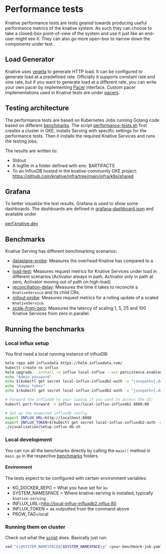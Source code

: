 # Performance tests

Knative performance tests are tests geared towards producing useful performance
metrics of the knative system. As such they can choose to take a closed-box
point-of-view of the system and use it just like an end-user might see it. They
can also go more open-box to narrow down the components under test.

## Load Generator

Knative uses [vegeta](https://github.com/tsenart/vegeta/) to generate HTTP load.
It can be configured to generate load at a predefined rate. Officially it
supports constant rate and sine rate, but if you want to generate load at a
different rate, you can write your own pacer by implementing
[Pacer](https://github.com/tsenart/vegeta/blob/e04d9c0df8177e8633bff4afe7b39c2f3a9e7dea/lib/pacer.go#L10)
interface. Custom pacer implementations used in Knative tests are under
[pacers](https://github.com/knative/pkg/tree/main/test/vegeta/pacers).


## Testing architecture

The performance tests are based on Kubernetes Jobs running Golang code based on different [benchmarks](#benchmarks).
The script [performance-tests.sh](./performance-tests.sh) first creates a cluster in GKE, installs Serving with specific settings
for the performance tests. Then it installs the required Knative Services and runs the testing jobs.

The results are written to:
* Stdout
* A logfile in a folder defined with env: $ARTIFACTS
* To an InfluxDB hosted in the knative-community GKE project: https://github.com/knative/infra/tree/main/infra/k8s/shared


## Grafana

To better visualize the test results, Grafana is used to show some dashboards.
The dashboards are defined in [grafana-dashboard.json](./influx/grafana-dashboard.json) and available under

[perf.knative.dev](https://perf.knative.dev/d/igHJ5-gIk/knative-serving-performance-tests?orgId=1)


## Benchmarks

Knative Serving has different benchmarking scenarios:

* [dataplane-probe](./benchmarks/dataplane-probe): Measures the overhead Knative has compared to a `Deployment`
* [load-test](./benchmarks/load-test): Measures request metrics for Knative Services under load in different scenarios (Activator always in path, Activator only in path at zero, Activator moving out of path on high-load) 
* [reconciliation-delay](./benchmarks/reconciliation-delay): Measures the time it takes to reconcile a `KnativeService` and its child CRs.
* [rollout-probe](./benchmarks/rollout-probe): Measures request metrics for a rolling update of a scaled `KnativeService`.
* [scale-from-zero](./benchmarks/scale-from-zero): Measures the latency of scaling 1, 5, 25 and 100 Knative Services from zero in parallel.


## Running the benchmarks

### Local influx setup

You first need a local running instance of influxDB:

```bash
helm repo add influxdata https://helm.influxdata.com/
kubectl create ns influx
helm upgrade --install -n influx local-influx --set persistence.enabled=true,persistence.size=50Gi influxdata/influxdb2
echo "Admin password"
echo $(kubectl get secret local-influx-influxdb2-auth -o "jsonpath={.data['admin-password']}" --namespace influx | base64 --decode)
echo "Admin token"
echo $(kubectl get secret local-influx-influxdb2-auth -o "jsonpath={.data['admin-token']}" --namespace influx | base64 --decode)

# Forward the influxDB to your laptop if you want to access the UI:
kubectl port-forward -n influx svc/local-influx-influxdb2 8080:80

# Set up the expected influxdb config
export INFLUX_URL=http://localhost:8080
export INFLUX_TOKEN=$(kubectl get secret local-influx-influxdb2-auth -o "jsonpath={.data['admin-token']}" --namespace influx | base64 --decode)
./visualization/setup-influx-db.sh
```

### Local development

You can run all the benchmarks directly by calling the `main()` method in `main.go` in the respective [benchmarks](./benchmarks) folders.

#### Environment

The tests expect to be configured with certain environment variables:

* KO_DOCKER_REPO = What you have set for `ko`
* SYSTEM_NAMESPACE = Where knative-serving is installed, typically `knative-serving`
* INFLUX_URL=http://local-influx-influxdb2.influx:80
* INFLUX_TOKEN = as outputted from the command above
* PROW_TAG=local


### Running them on cluster

Check out what the [script](./performance-tests.sh) does. Basically just run:

```bash
sed "s|@SYSTEM_NAMESPACE@|$SYSTEM_NAMESPACE|g" <your-benchmark-job.yaml> | sed "s|@KO_DOCKER_REPO@|$KO_DOCKER_REPO|g" | ko apply --sbom=none -Bf -
```
